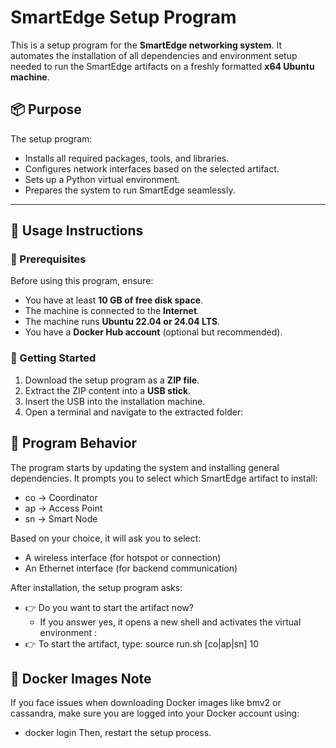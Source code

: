 # SmartEdge Setup Program

This is a setup program for the **SmartEdge networking system**. It automates the installation of all dependencies and environment setup needed to run the SmartEdge artifacts on a freshly formatted **x64 Ubuntu machine**.

## 📦 Purpose

The setup program:
- Installs all required packages, tools, and libraries.
- Configures network interfaces based on the selected artifact.
- Sets up a Python virtual environment.
- Prepares the system to run SmartEdge seamlessly.

---

## 🚀 Usage Instructions

### 🔧 Prerequisites

Before using this program, ensure:

- You have at least **10 GB of free disk space**.
- The machine is connected to the **Internet**.
- The machine runs **Ubuntu 22.04 or 24.04 LTS**.
- You have a **Docker Hub account** (optional but recommended).

### 📁 Getting Started

1. Download the setup program as a **ZIP file**.
2. Extract the ZIP content into a **USB stick**.
3. Insert the USB into the installation machine.
4. Open a terminal and navigate to the extracted folder:


## 🧠 Program Behavior

The program starts by updating the system and installing general dependencies.
It prompts you to select which SmartEdge artifact to install:
 - co → Coordinator
 - ap → Access Point
 - sn → Smart Node

Based on your choice, it will ask you to select:
 - A wireless interface (for hotspot or connection)
 - An Ethernet interface (for backend communication)

After installation, the setup program asks:
 - 👉 Do you want to start the artifact now?
   - If you answer yes, it opens a new shell and activates the virtual environment :
 - 👉 To start the artifact, type: source run.sh [co|ap|sn] 10

## 🐳 Docker Images Note

If you face issues when downloading Docker images like bmv2 or cassandra, make sure you are logged into your Docker account using:
 - docker login
Then, restart the setup process.

